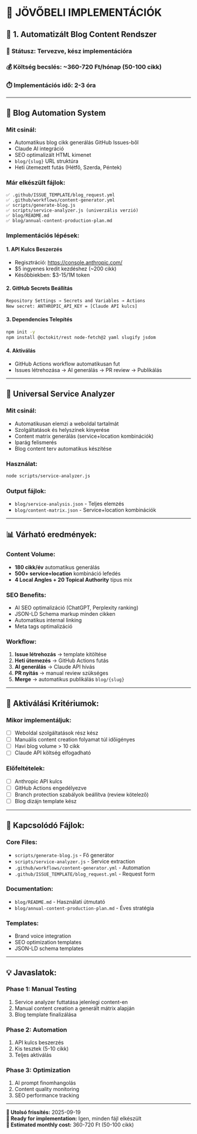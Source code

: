 # 🚀 JÖVŐBELI IMPLEMENTÁCIÓK

## 📝 **1. Automatizált Blog Content Rendszer**

### 🎯 **Státusz:** Tervezve, kész implementációra
### 💰 **Költség becslés:** ~360-720 Ft/hónap (50-100 cikk)
### ⏱️ **Implementációs idő:** 2-3 óra

---

## 🤖 **Blog Automation System**

### **Mit csinál:**
- Automatikus blog cikk generálás GitHub Issues-ből
- Claude AI integráció
- SEO optimalizált HTML kimenet
- `blog/{slug}` URL struktúra
- Heti ütemezett futás (Hétfő, Szerda, Péntek)

### **Már elkészült fájlok:**
```
✅ .github/ISSUE_TEMPLATE/blog_request.yml
✅ .github/workflows/content-generator.yml  
✅ scripts/generate-blog.js
✅ scripts/service-analyzer.js (univerzális verzió)
✅ blog/README.md
✅ blog/annual-content-production-plan.md
```

### **Implementációs lépések:**

#### **1. API Kulcs Beszerzés**
- Regisztráció: https://console.anthropic.com/
- $5 ingyenes kredit kezdéshez (~200 cikk)
- Későbbiekben: $3-15/1M token

#### **2. GitHub Secrets Beállítás**
```bash
Repository Settings → Secrets and Variables → Actions
New secret: ANTHROPIC_API_KEY = [Claude API kulcs]
```

#### **3. Dependencies Telepítés**
```bash
npm init -y
npm install @octokit/rest node-fetch@2 yaml slugify jsdom
```

#### **4. Aktiválás**
- GitHub Actions workflow automatikusan fut
- Issues létrehozása → AI generálás → PR review → Publikálás

---

## 🔧 **Universal Service Analyzer**

### **Mit csinál:**
- Automatikusan elemzi a weboldal tartalmát
- Szolgáltatások és helyszínek kinyerése
- Content matrix generálás (service+location kombinációk)
- Iparág felismerés
- Blog content terv automatikus készítése

### **Használat:**
```bash
node scripts/service-analyzer.js
```

### **Output fájlok:**
- `blog/service-analysis.json` - Teljes elemzés
- `blog/content-matrix.json` - Service+location kombinációk

---

## 📊 **Várható eredmények:**

### **Content Volume:**
- **180 cikk/év** automatikus generálás
- **500+ service+location** kombináció lefedés
- **4 Local Angles + 20 Topical Authority** típus mix

### **SEO Benefits:**
- AI SEO optimalizáció (ChatGPT, Perplexity ranking)
- JSON-LD Schema markup minden cikken
- Automatikus internal linking
- Meta tags optimalizáció

### **Workflow:**
1. **Issue létrehozás** → template kitöltése
2. **Heti ütemezés** → GitHub Actions futás
3. **AI generálás** → Claude API hívás
4. **PR nyitás** → manual review szükséges
5. **Merge** → automatikus publikálás `blog/{slug}`

---

## 🎯 **Aktiválási Kritériumok:**

### **Mikor implementáljuk:**
- [ ] Weboldal szolgáltatások rész kész
- [ ] Manuális content creation folyamat túl időigényes
- [ ] Havi blog volume > 10 cikk
- [ ] Claude API költség elfogadható

### **Előfeltételek:**
- [ ] Anthropic API kulcs
- [ ] GitHub Actions engedélyezve
- [ ] Branch protection szabályok beállítva (review kötelező)
- [ ] Blog dizájn template kész

---

## 🔗 **Kapcsolódó Fájlok:**

### **Core Files:**
- `scripts/generate-blog.js` - Fő generátor
- `scripts/service-analyzer.js` - Service extraction
- `.github/workflows/content-generator.yml` - Automation
- `.github/ISSUE_TEMPLATE/blog_request.yml` - Request form

### **Documentation:**
- `blog/README.md` - Használati útmutató
- `blog/annual-content-production-plan.md` - Éves stratégia

### **Templates:**
- Brand voice integration
- SEO optimization templates
- JSON-LD schema templates

---

## 💡 **Javaslatok:**

### **Phase 1: Manual Testing**
1. Service analyzer futtatása jelenlegi content-en
2. Manual content creation a generált mátrix alapján
3. Blog template finalizálása

### **Phase 2: Automation**
1. API kulcs beszerzés
2. Kis tesztek (5-10 cikk)
3. Teljes aktiválás

### **Phase 3: Optimization**
1. AI prompt finomhangolás
2. Content quality monitoring  
3. SEO performance tracking

---

**📅 Utolsó frissítés:** 2025-09-19  
**🎯 Ready for implementation:** Igen, minden fájl elkészült  
**💸 Estimated monthly cost:** 360-720 Ft (50-100 cikk)